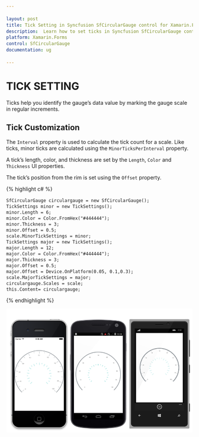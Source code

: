 ```yaml
---

layout: post
title: Tick Setting in Syncfusion SfCircularGauge control for Xamarin.Forms
description:  Learn how to set ticks in Syncfusion SfCircularGauge control
platform: Xamarin.Forms
control: SfCircularGauge
documentation: ug

---
```


# TICK SETTING

Ticks help you identify the gauge’s data value by marking the gauge scale in regular increments.

## Tick Customization  

The `Interval` property is used to calculate the tick count for a scale. Like ticks, minor ticks are calculated using the `MinorTicksPerInterval` property.

A tick’s length, color, and thickness are set by the `Length`, `Color` and `Thickness` UI properties.

The tick’s position from the rim is set using the `Offset` property.

{% highlight c# %}

    SfCircularGauge circulargauge = new SfCircularGauge();
    TickSettings minor = new TickSettings();
    minor.Length = 6;
    minor.Color = Color.FromHex("#444444");
    minor.Thickness = 3;
	minor.Offset = 0.5;
    scale.MinorTickSettings = minor;
    TickSettings major = new TickSettings();
    major.Length = 12;
    major.Color = Color.FromHex("#444444");
    major.Thickness = 3;
	major.Offset = 0.5;
    major.Offset = Device.OnPlatform(0.05, 0.1,0.3);
    scale.MajorTickSettings = major;
    circulargauge.Scales = scale;
    this.Content= circulargauge;
    
{% endhighlight %}

![](tick-setting_images/offset.png)